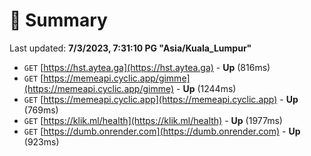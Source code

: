 # 📖 Summary
Last updated: **7/3/2023, 7:31:10 PG "Asia/Kuala_Lumpur"**

- `GET` [https://hst.aytea.ga](https://hst.aytea.ga) - **Up** (816ms)
- `GET` [https://memeapi.cyclic.app/gimme](https://memeapi.cyclic.app/gimme) - **Up** (1244ms)
- `GET` [https://memeapi.cyclic.app](https://memeapi.cyclic.app) - **Up** (769ms)
- `GET` [https://klik.ml/health](https://klik.ml/health) - **Up** (1977ms)
- `GET` [https://dumb.onrender.com](https://dumb.onrender.com) - **Up** (923ms)
